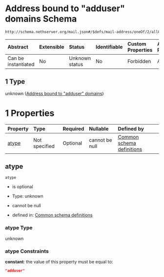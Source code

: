 # Address bound to "adduser" domains Schema

```txt
http://schema.nethserver.org/mail.json#/$defs/mail-address/oneOf/2/allOf/1
```



| Abstract            | Extensible | Status         | Identifiable | Custom Properties | Additional Properties | Access Restrictions | Defined In                                      |
| :------------------ | :--------- | :------------- | :----------- | :---------------- | :-------------------- | :------------------ | :---------------------------------------------- |
| Can be instantiated | No         | Unknown status | No           | Forbidden         | Allowed               | none                | [mail.json\*](mail.json "open original schema") |

## 1 Type

unknown ([Address bound to "adduser" domains](mail-defs-mail-address-oneof-2-allof-address-bound-to-adduser-domains.md))

# 1 Properties

| Property        | Type          | Required | Nullable       | Defined by                                                                                                                                                                                                           |
| :-------------- | :------------ | :------- | :------------- | :------------------------------------------------------------------------------------------------------------------------------------------------------------------------------------------------------------------- |
| [atype](#atype) | Not specified | Optional | cannot be null | [Common schema definitions](mail-defs-mail-address-oneof-2-allof-address-bound-to-adduser-domains-properties-atype.md "http://schema.nethserver.org/mail.json#/$defs/mail-address/oneOf/2/allOf/1/properties/atype") |

## atype



`atype`

*   is optional

*   Type: unknown

*   cannot be null

*   defined in: [Common schema definitions](mail-defs-mail-address-oneof-2-allof-address-bound-to-adduser-domains-properties-atype.md "http://schema.nethserver.org/mail.json#/$defs/mail-address/oneOf/2/allOf/1/properties/atype")

### atype Type

unknown

### atype Constraints

**constant**: the value of this property must be equal to:

```json
"adduser"
```
